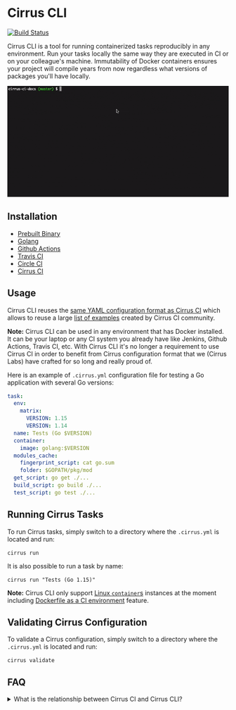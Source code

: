 # Cirrus CLI

[![Build Status](https://api.cirrus-ci.com/github/cirruslabs/cirrus-cli.svg?branch=master)](https://cirrus-ci.com/github/cirruslabs/cirrus-cli)

Cirrus CLI is a tool for running containerized tasks reproducibly in any environment. Run your tasks locally the same way
they are executed in CI or on your colleague's machine. Immutability of Docker containers ensures your project will compile
years from now regardless what versions of packages you'll have locally.

![Cirrus CLI Demo](images/cirrus-cli-demo.gif)

## Installation

* [Prebuilt Binary](intallation.md#prebuilt-binary)
* [Golang](intallation.md#golang)
* [Github Actions](intallation.md#github-actions)
* [Travis CI](intallation.md#travis-ci)
* [Circle CI](intallation.md#circle-ci)
* [Cirrus CI](intallation.md#cirrus-ci)

## Usage

Cirrus CLI reuses the [same YAML configuration format as Cirrus CI](https://cirrus-ci.org/guide/writing-tasks/) which allows to
reuse a large [list of examples](https://cirrus-ci.org/examples/) created by Cirrus CI community.

**Note:** Cirrus CLI can be used in any environment that has Docker installed. It can be your laptop or any CI system you already have
like Jenkins, Github Actions, Travis CI, etc. With Cirrus CLI it's no longer a requirement to use Cirrus CI in order to benefit from Cirrus
configuration format that we (Cirrus Labs) have crafted for so long and really proud of.

Here is an example of `.cirrus.yml` configuration file for testing a Go application with several Go versions:

```yaml
task:
  env:
    matrix:
      VERSION: 1.15
      VERSION: 1.14
  name: Tests (Go $VERSION)
  container:
    image: golang:$VERSION
  modules_cache:
    fingerprint_script: cat go.sum
    folder: $GOPATH/pkg/mod
  get_script: go get ./...
  build_script: go build ./...
  test_script: go test ./...
```

## Running Cirrus Tasks

To run Cirrus tasks, simply switch to a directory where the `.cirrus.yml` is located and run:
                                
```shell script
cirrus run
```

It is also possible to run a task by name:
                          
```shell script
cirrus run "Tests (Go 1.15)"
```

**Note:** Cirrus CLI only support [Linux `container`s](https://cirrus-ci.org/guide/linux/#linux-containers) instances at the moment
including [Dockerfile as a CI environment](https://cirrus-ci.org/guide/docker-builder-vm/#dockerfile-as-a-ci-environment) feature.

## Validating Cirrus Configuration

To validate a Cirrus configuration, simply switch to a directory where the `.cirrus.yml` is located and run:

```shell script
cirrus validate
```

## FAQ

<details>
 <summary>What is the relationship between Cirrus CI and Cirrus CLI?</summary>
 Cirrus CI was [released in the early 2018](https://medium.com/cirruslabs/introducing-cirrus-ci-a75cd1f49af0) with an idea
 to bring some innovation to CI space. A lot of things have changed in CI-as-a-service space since then but Cirrus CI
 pioneered many ideas in CI-as-a-service space including per-second billing and support for Linux, Windows and macOS all together.
 
 Over the past two and a half years we heard only positive feedback about Cirrus CI's YAML configuration format. Users liked how
 concise their configuration looked and that it was easy to reason about.
 
 Another feedback we heard from users was that it's hard to migrate from one CI to another. There is a need to rewrite CI configurations
 from one format into another that basically still locks into another vendor.
 
 With Cirrus CLI we are trying to solve the "vendor lock" problem by popularizing Cirrus configuration format and building
 community around it. Stay tuned for the upcoming option to use [Starlark templates instead of YAML](https://github.com/cirruslabs/cirrus-cli/issues/53)!
 
 Think of Cirrus CLI as a local executor of Cirrus Tasks on a single machine only in Docker containers and Cirrus CI as
 a remote executor of the same Cirrus Tasks in containers and VMs using a [variety of supported compute services](https://cirrus-ci.org/guide/supported-computing-services/)
 or using a [managed infrastructure with per-second billing](https://cirrus-ci.org/pricing/#compute-credits).
</details>

